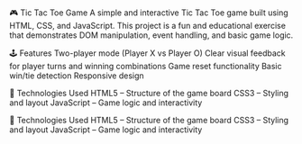 🎮 Tic Tac Toe Game
A simple and interactive Tic Tac Toe game built using HTML, CSS, and JavaScript. This project is a fun and educational exercise that demonstrates DOM manipulation, event handling, and basic game logic.


🕹️ Features
Two-player mode (Player X vs Player O)
Clear visual feedback for player turns and winning combinations
Game reset functionality
Basic win/tie detection
Responsive design


🚀 Technologies Used
HTML5 – Structure of the game board
CSS3 – Styling and layout
JavaScript – Game logic and interactivity


🚀 Technologies Used
HTML5 – Structure of the game board
CSS3 – Styling and layout
JavaScript – Game logic and interactivity
